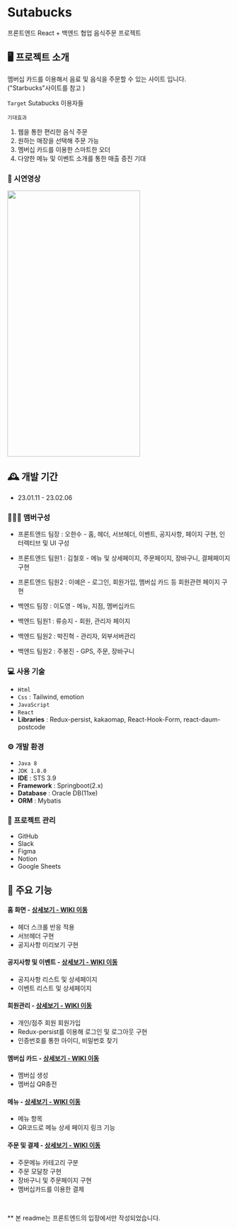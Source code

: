 # Sutabucks

프론트엔드 React + 백엔드 협업 음식주문 프로젝트

## 🖥️ 프로젝트 소개

멤버십 카드를 이용해서 음료 및 음식을 주문할 수 있는 사이트 입니다.
("Starbucks"사이트를 참고 )

`Target`
Sutabucks 이용자들

`기대효과`

1. 웹을 통한 편리한 음식 주문
2. 원하는 매장을 선택해 주문 가능
3. 멤버십 카드를 이용한 스마트한 오더
4. 다양한 메뉴 및 이벤트 소개를 통한 매출 증진 기대

### 🎥 시연영상

<img src="https://user-images.githubusercontent.com/118712262/223589994-824a3e8d-6d8d-4ec2-835f-e27fbb8b2979.mp4" width="300" height="600"/>

## 🕰️ 개발 기간

- 23.01.11 - 23.02.06

### 🧑‍🤝‍🧑 맴버구성

- 프론트엔드 팀장 : 오한수 - 홈, 헤더, 서브헤더, 이벤트, 공지사항, 페이지 구현, 인터렉티브 및 UI 구성
- 프론트엔드 팀원1 : 김철호 - 메뉴 및 상세페이지, 주문페이지, 장바구니, 결페페이지 구현
- 프론트엔드 팀원2 : 이예은 - 로그인, 회원가입, 멤버십 카드 등 회원관련 페이지 구현

- 백엔드 팀장 : 이도영 - 메뉴, 지점, 멤버십카드
- 백엔드 팀원1 : 류승지 - 회원, 관리자 페이지
- 백엔드 팀원2 : 박진혁 - 관리자, 외부서버관리
- 백엔드 팀원2 : 주봉진 - GPS, 주문, 장바구니

### 💻 사용 기술

- `Html`
- `Css` : Tailwind, emotion
- `JavaScript`
- `React`
- **Libraries** : Redux-persist, kakaomap, React-Hook-Form, react-daum-postcode

### ⚙️ 개발 환경

- `Java 8`
- `JDK 1.8.0`
- **IDE** : STS 3.9
- **Framework** : Springboot(2.x)
- **Database** : Oracle DB(11xe)
- **ORM** : Mybatis

### 📅 프로젝트 관리

- GitHub
- Slack
- Figma
- Notion
- Google Sheets

## 📌 주요 기능

#### 홈 화면 - <a href="https://github.com/chaehyuenwoo/SpringBoot-Project-MEGABOX/wiki/%EC%A3%BC%EC%9A%94-%EA%B8%B0%EB%8A%A5-%EC%86%8C%EA%B0%9C(%EB%A9%94%EC%9D%B8-Page)" >상세보기 - WIKI 이동</a>

- 헤더 스크롤 반응 적용
- 서브헤더 구현
- 공지사항 미리보기 구현

#### 공지사항 및 이벤트 - <a href="https://github.com/chaehyuenwoo/SpringBoot-Project-MEGABOX/wiki/%EC%A3%BC%EC%9A%94-%EA%B8%B0%EB%8A%A5-%EC%86%8C%EA%B0%9C(%EB%A9%94%EC%9D%B8-Page)" >상세보기 - WIKI 이동</a>

- 공지사항 리스트 및 상세페이지
- 이벤트 리스트 및 상세페이지

#### 회원관리 - <a href="https://github.com/Yenhj/monthlycoffee/wiki" >상세보기 - WIKI 이동</a>

- 개인/점주 회원 회원가입
- Redux-persist를 이용해 로그인 및 로그아웃 구현
- 인증번호를 통한 아이디, 비밀번호 찾기

#### 멤버십 카드 - <a href="https://github.com/chaehyuenwoo/SpringBoot-Project-MEGABOX/wiki/%EC%A3%BC%EC%9A%94-%EA%B8%B0%EB%8A%A5-%EC%86%8C%EA%B0%9C(Member)" >상세보기 - WIKI 이동</a>

- 멤버십 생성
- 멤버십 QR충전

#### 메뉴 - <a href="https://github.com/Haeparic/monthlycoffee/wiki" >상세보기 - WIKI 이동</a>

- 메뉴 항목
- QR코드로 메뉴 상세 페이지 링크 기능

#### 주문 및 결제 - <a href="https://github.com/chaehyuenwoo/SpringBoot-Project-MEGABOX/wiki/%EC%A3%BC%EC%9A%94-%EA%B8%B0%EB%8A%A5-%EC%86%8C%EA%B0%9C(%EB%A9%94%EC%9D%B8-Page)" >상세보기 - WIKI 이동</a>

- 주문메뉴 카테고리 구분
- 주문 모달창 구현
- 장바구니 및 주문페이지 구현
- 멤버십카드를 이용한 결제

<br/>

\*\* 본 readme는 프론트엔드의 입장에서만 작성되었습니다.
